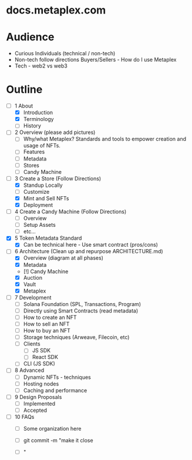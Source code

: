 # docs.metaplex.com

# Audience

- Curious Individuals (technical / non-tech)
- Non-tech follow directions Buyers/Sellers - How do I use Metaplex
- Tech - web2 vs web3

# Outline

- [ ] 1 About
  - [x] Introduction
  - [x] Terminology
  - [ ] History

- [ ] 2 Overview (please add pictures)
  - [ ] Why/what Metaplex? Standards and tools to empower creation and usage of NFTs.
  - [ ] Features
  - [ ] Metadata
  - [ ] Stores
  - [ ] Candy Machine

- [ ] 3 Create a Store (Follow Directions)
  - [x] Standup Locally
  - [ ] Customize
  - [x] Mint and Sell NFTs
  - [x] Deployment

- [ ] 4 Create a Candy Machine (Follow Directions)
  - [ ] Overview
  - [ ] Setup Assets
  - [ ] etc...

- [x] 5 Token Metadata Standard
  - [x] Can be technical here - Use smart contract (pros/cons)

- [ ] 6 Architecture (Clean up and repurpose ARCHITECTURE.md)
  - [x] Overview (diagram at all phases)
  - [x] Metadata
  - [!] Candy Machine
  - [x] Auction
  - [x] Vault
  - [x] Metaplex

- [ ] 7 Development
  - [ ] Solana Foundation (SPL, Transactions, Program)
  - [ ] Directly using Smart Contracts (read metadata)
  - [ ] How to create an NFT
  - [ ] How to sell an NFT
  - [ ] How to buy an NFT
  - [ ] Storage techniques (Arweave, Filecoin, etc)
  - [ ] Clients
    - [ ] JS SDK
    - [ ] React SDK
  - [ ] CLI (JS SDK)

- [ ] 8 Advanced
  - [ ] Dynamic NFTs - techniques
  - [ ] Hosting nodes
  - [ ] Caching and performance

- [ ] 9 Design Proposals
  - [ ] Implemented
  - [ ] Accepted

- [ ] 10 FAQs
  - [ ] Some organization here
     
  - [ ] git commit -m "make it close
  - [ ] "
